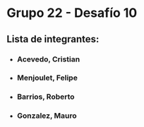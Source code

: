 # Grupo 22 - Desafío 10

## Lista de integrantes:

- ### Acevedo, Cristian
- ### Menjoulet, Felipe
- ### Barrios, Roberto
- ### Gonzalez, Mauro
